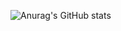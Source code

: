


![Anurag's GitHub stats](https://github-readme-stats.vercel.app/api?username=edernonato&show_icons=true&theme=radical)

